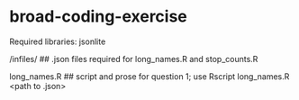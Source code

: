 # broad-coding-exercise

Required libraries:
jsonlite

/infiles/ ## .json files required for long_names.R and stop_counts.R

long_names.R ## script and prose for question 1; use Rscript long_names.R <path to .json>

